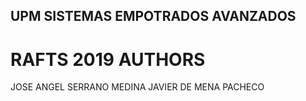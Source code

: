## UPM SISTEMAS EMPOTRADOS AVANZADOS
# RAFTS 2019 AUTHORS
JOSE ANGEL SERRANO MEDINA
JAVIER DE MENA PACHECO
